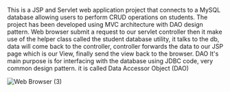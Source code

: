 This is a JSP and Servlet web application project that connects to a MySQL database allowing users to perform CRUD operations on students. The project has been developed using MVC architecture with DAO design pattern.
Web browser submit a request to our servlet controller then it make use of the helper class called the student database utility, it talks to the db, data will come back to the controller, controller forwards the data to our JSP page which is our View, finally send the view back to the browser.
DAO
It's main purpose is for interfacing with the database using JDBC code, very common design pattern. it is called Data Accessor Object (DAO)


![Web Browser (3)](https://github.com/RandulaTharaka/Test/assets/60685092/da724f68-7d41-4639-b99a-3ad6e432b93f)


